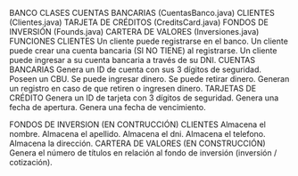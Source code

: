 BANCO
CLASES
CUENTAS BANCARIAS (CuentasBanco.java)
CLIENTES (Clientes.java)
TARJETA DE CRÉDITOS (CreditsCard.java)
FONDOS DE INVERSIÓN (Founds.java)
CARTERA DE VALORES (Inversiones.java)
FUNCIONES
CLIENTES
Un cliente puede registrarse en el banco.
Un cliente puede crear una cuenta bancaria (SI NO TIENE) al registrarse.
Un cliente puede ingresar a su cuenta bancaria a través de su DNI.
CUENTAS BANCARIAS
Genera un ID de cuenta con sus 3 dígitos de seguridad.
Poseen un CBU.
Se puede ingresar dinero.
Se puede retirar dinero.
Generan un registro en caso de que retiren o ingresen dinero.
TARJETAS DE CRÉDITO
Genera un ID de tarjeta con 3 dígitos de seguridad.
Genera una fecha de apertura.
Genera una fecha de vencimiento.

FONDOS DE INVERSION (EN CONTRUCCIÓN)
CLIENTES
Almacena el nombre.
Almacena el apellido.
Almacena el dni.
Almacena el telefono.
Almacena la dirección.
CARTERA DE VALORES (EN CONSTRUCCIÓN)
Genera el número de títulos en relación al fondo de inversión (inversión / cotización).
